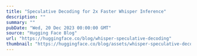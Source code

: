 ```yaml
---
title: "Speculative Decoding for 2x Faster Whisper Inference"
description: ""
summary: ""
pubDate: "Wed, 20 Dec 2023 00:00:00 GMT"
source: "Hugging Face Blog"
url: "https://huggingface.co/blog/whisper-speculative-decoding"
thumbnail: "https://huggingface.co/blog/assets/whisper-speculative-decoding/thumbnail.png"
---
```


